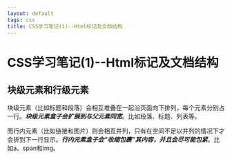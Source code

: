 ```yaml
---
layout: default
tags: css
title: CSS学习笔记(1)--Html标记及文档结构
---
```


# CSS学习笔记(1)--Html标记及文档结构 #

## 块级元素和行级元素 ##

块级元素（比如标题和段落）会相互堆叠在一起沿页面向下排列，每个元素分别占一行。***块级元素盒子会扩展到与父元素同宽***。比如段落、标题、列表等。

而行内元素（比如链接和图片）则会相互并列，只有在空间不足以并列的情况下才会折到下一行显示。***行内元素盒子会“收缩包裹”其内容，并且会尽可能包紧***。比如a、span和img。